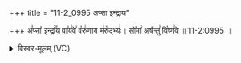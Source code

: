+++
title = "11-2_0995 अप्सा इन्द्राय"

+++
अ꣣प्सा꣡ इन्द्रा꣢꣯य वा꣣य꣢वे꣣ व꣡रु꣢णाय म꣣रु꣡द्भ्यः꣢। सो꣡मा꣢ अर्षन्तु꣣ वि꣡ष्ण꣢वे ॥ 11-2:0995 ॥

<details><summary>विस्वर-मूलम् (VC)</summary>

अप्सा इन्द्राय वायवे वरुणाय मरुद्भ्यः । सोमा अर्षन्तु विष्णवे ॥९९५॥
</details>